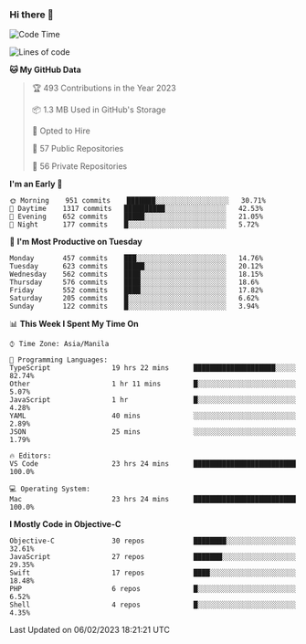 ### Hi there 👋

<!--START_SECTION:waka-->
![Code Time](http://img.shields.io/badge/Code%20Time-3%2C604%20hrs%203%20mins-blue)

![Lines of code](https://img.shields.io/badge/From%20Hello%20World%20I%27ve%20Written-2%20Million%20lines%20of%20code-blue)

**🐱 My GitHub Data** 

> 🏆 493 Contributions in the Year 2023
 > 
> 📦 1.3 MB Used in GitHub's Storage 
 > 
> 💼 Opted to Hire
 > 
> 📜 57 Public Repositories 
 > 
> 🔑 56 Private Repositories  
 > 
**I'm an Early 🐤** 

```text
🌞 Morning    951 commits    ███████░░░░░░░░░░░░░░░░░░   30.71% 
🌆 Daytime    1317 commits   ██████████░░░░░░░░░░░░░░░   42.53% 
🌃 Evening    652 commits    █████░░░░░░░░░░░░░░░░░░░░   21.05% 
🌙 Night      177 commits    █░░░░░░░░░░░░░░░░░░░░░░░░   5.72%

```
📅 **I'm Most Productive on Tuesday** 

```text
Monday       457 commits    ███░░░░░░░░░░░░░░░░░░░░░░   14.76% 
Tuesday      623 commits    █████░░░░░░░░░░░░░░░░░░░░   20.12% 
Wednesday    562 commits    ████░░░░░░░░░░░░░░░░░░░░░   18.15% 
Thursday     576 commits    ████░░░░░░░░░░░░░░░░░░░░░   18.6% 
Friday       552 commits    ████░░░░░░░░░░░░░░░░░░░░░   17.82% 
Saturday     205 commits    █░░░░░░░░░░░░░░░░░░░░░░░░   6.62% 
Sunday       122 commits    █░░░░░░░░░░░░░░░░░░░░░░░░   3.94%

```


📊 **This Week I Spent My Time On** 

```text
⌚︎ Time Zone: Asia/Manila

💬 Programming Languages: 
TypeScript               19 hrs 22 mins      ████████████████████░░░░░   82.74% 
Other                    1 hr 11 mins        █░░░░░░░░░░░░░░░░░░░░░░░░   5.07% 
JavaScript               1 hr                █░░░░░░░░░░░░░░░░░░░░░░░░   4.28% 
YAML                     40 mins             ░░░░░░░░░░░░░░░░░░░░░░░░░   2.89% 
JSON                     25 mins             ░░░░░░░░░░░░░░░░░░░░░░░░░   1.79%

🔥 Editors: 
VS Code                  23 hrs 24 mins      █████████████████████████   100.0%

💻 Operating System: 
Mac                      23 hrs 24 mins      █████████████████████████   100.0%

```

**I Mostly Code in Objective-C** 

```text
Objective-C              30 repos            ████████░░░░░░░░░░░░░░░░░   32.61% 
JavaScript               27 repos            ███████░░░░░░░░░░░░░░░░░░   29.35% 
Swift                    17 repos            ████░░░░░░░░░░░░░░░░░░░░░   18.48% 
PHP                      6 repos             █░░░░░░░░░░░░░░░░░░░░░░░░   6.52% 
Shell                    4 repos             █░░░░░░░░░░░░░░░░░░░░░░░░   4.35%

```



 Last Updated on 06/02/2023 18:21:21 UTC
<!--END_SECTION:waka-->


<!--
**rad182/rad182** is a ✨ _special_ ✨ repository because its `README.md` (this file) appears on your GitHub profile.

Here are some ideas to get you started:

- 🔭 I’m currently working on ...
- 🌱 I’m currently learning ...
- 👯 I’m looking to collaborate on ...
- 🤔 I’m looking for help with ...
- 💬 Ask me about ...
- 📫 How to reach me: ...
- 😄 Pronouns: ...
- ⚡ Fun fact: ...
-->
